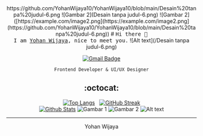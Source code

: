 <div align="center"  />
https://github.com/YohanWijaya10/YohanWijaya10/blob/main/Desain%20tanpa%20judul-6.png
  ![Gambar 2](Desain tanpa judul-6.png)
![Gambar 2]([https://example.com/image2.png](https://example.com/image2.png](https://github.com/YohanWijaya10/YohanWijaya10/blob/main/Desain%20tanpa%20judul-6.png))
# <samp>Hi there 👋 <br> I am <a href="">Yohan Wijaya</a>, nice to meet you.</samp>
![Alt text](/Desain tanpa judul-6.png)

[![Gmail Badge](https://img.shields.io/badge/-yohanwijaya10@gmail.com-C5221F?style=plastic&logo=gmail&logoColor=white&link=mailto:yohanwijaya10@gmail.com)](mailto:yohanwijaya10@gmail.com)

`Frontend Developer & UI/UX Designer`

## :octocat:

[![Top Langs](https://github-readme-stats.vercel.app/api/top-langs/?username=Yohanwijaya10&layout=compact&langs_count=25&border_radius=16px&border_color=B85776&theme=dracula)](https://github.com/Yohanwijaya10/github-readme-stats) &nbsp;
[![GitHub Streak](https://github-readme-streak-stats.herokuapp.com?user=Yohanwijaya10&border_color=61D9FA&theme=react&border_radius=16&date_format=j%20M%5B%20Y%5D)](https://git.io/streak-stats)<br/>
[![Github Stats](https://github-readme-stats.vercel.app/api?username=Yohanwijaya10&count_private=true&show_icons=true&include_all_commits=true&icon_color=AEFDFF&border_radius=16px&border_color=628FDB&theme=tokyonight)](https://github.com/Yohanwijaya10/github-readme-stats)
![Gambar 1](https://example.com/image1.png)
![Gambar 2](https://example.com/image2.png)
![Alt text](Desai.png)
<hr>

Yohan Wijaya

<!-- - 🔭 I’m currently working on
- 🌱 I’m currently learning
- 👯 I’m looking to collaborate on
- 🤔 I’m looking for help with
- 💬 Ask me about
- 📫 How to reach me:
- 😄 Pronouns:
- ⚡ Fun fact: -->
